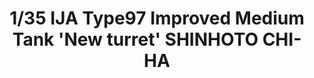 ---
layout: product
title: "1/35 IJA Type97 Improved Medium Tank 'New turret' SHINHOTO CHI-HA"
price: "6100" 
desc: "Maketa"
img_path: "/assets/img/FM21.webp"
brand: "FineMolds"
available: false
special_offer: false
new: false
soon: false
cat: "010000"
subcat: "015900"
subsubcat: "0N/A"
sifra: "FM21"
popular: false
---